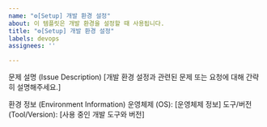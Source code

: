 ```yaml
---
name: "⚙️[Setup] 개발 환경 설정"
about: 이 템플릿은 개발 환경을 설정할 때 사용됩니다.
title: "⚙️[Setup] 개발 환경 설정"
labels: devops
assignees: ''

---
```


문제 설명 (Issue Description)
[개발 환경 설정과 관련된 문제 또는 요청에 대해 간략히 설명해주세요.]

환경 정보 (Environment Information)
운영체제 (OS): [운영체제 정보]
도구/버전 (Tool/Version): [사용 중인 개발 도구와 버전]
